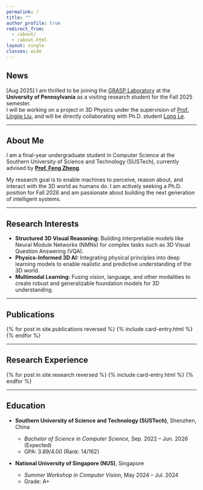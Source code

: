 ```yaml
---
permalink: /
title: ""
author_profile: true
redirect_from:
  - /about/
  - /about.html
layout: single
classes: wide
---
```


<!-- ====================================================================== -->
<!--                                 NEWS                                   -->
<!-- ====================================================================== -->
## News
<div class="news-entry">
  <span class="news-date">[Aug 2025]</span> I am thrilled to be joining the <a href="https://www.grasp.upenn.edu/" target="_blank">GRASP Laboratory</a> at the <b>University of Pennsylvania</b> as a visiting research student for the Fall 2025 semester.
  <br>
  I will be working on a project in 3D Physics under the supervision of <a href="https://lingjie0206.github.io/" target="_blank">Prof. Lingjie Liu</a>, and will be directly collaborating with Ph.D. student <a href="https://vlongle.github.io/" target="_blank">Long Le</a>.
</div>

---

<!-- ====================================================================== -->
<!--                               ABOUT ME                                 -->
<!-- ====================================================================== -->
## About Me
I am a final-year undergraduate student in Computer Science at the Southern University of Science and Technology (SUSTech), currently advised by **[Prof. Feng Zheng](https://faculty.sustech.edu.cn/zhengf/)**.

My research goal is to enable machines to perceive, reason about, and interact with the 3D world as humans do. I am actively seeking a Ph.D. position for Fall 2026 and am passionate about building the next generation of intelligent systems.

---

<!-- ====================================================================== -->
<!--                           RESEARCH INTERESTS                           -->
<!-- ====================================================================== -->
## Research Interests
*   **Structured 3D Visual Reasoning:** Building interpretable models like Neural Module Networks (NMNs) for complex tasks such as 3D Visual Question Answering (VQA).
*   **Physics-Informed 3D AI:** Integrating physical principles into deep learning models to enable realistic and predictive understanding of the 3D world.
*   **Multimodal Learning:** Fusing vision, language, and other modalities to create robust and generalizable foundation models for 3D understanding.

---

<!-- ====================================================================== -->
<!--                              PUBLICATIONS                              -->
<!-- ====================================================================== -->
<h2 id="publications">Publications</h2>
{% for post in site.publications reversed %}
{% include card-entry.html %}
{% endfor %}

---

<!-- ====================================================================== -->
<!--                          RESEARCH EXPERIENCE                           -->
<!-- ====================================================================== -->
<h2 id="research">Research Experience</h2>
{% for post in site.research reversed %}
{% include card-entry.html %}
{% endfor %}

---

<!-- ====================================================================== -->
<!--                                EDUCATION                               -->
<!-- ====================================================================== -->
## Education
*   **Southern University of Science and Technology (SUSTech)**, Shenzhen, China
    *   *Bachelor of Science in Computer Science*, Sep. 2022 – Jun. 2026 (Expected)
    *   GPA: 3.89/4.00 (Rank: 14/162)

*   **National University of Singapore (NUS)**, Singapore
    *   *Summer Workshop in Computer Vision*, May 2024 – Jul. 2024
    *   Grade: A+
